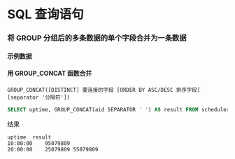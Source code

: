 # SQL 查询语句



### 将 GROUP 分组后的多条数据的单个字段合并为一条数据

#### 示例数据

#### 用 GROUP_CONCAT 函数合并

`GROUP_CONCAT([DISTINCT] 要连接的字段 [ORDER BY ASC/DESC 排序字段] [separator '分隔符'])`

```sql
SELECT uptime, GROUP_CONCAT(aid SEPARATOR ' ') AS result FROM scheduler GROUP BY uptime;
```

结果

```
uptime	result
10:00:00	95079809
20:00:00	25079809 55079809
```



